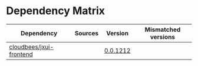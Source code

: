 # Dependency Matrix

Dependency | Sources | Version | Mismatched versions
---------- | ------- | ------- | -------------------
[cloudbees/jxui-frontend](https://github.com/cloudbees/jxui-frontend) |  | [0.0.1212](https://github.com/cloudbees/jxui-frontend/releases/tag/v0.0.1212) | 
